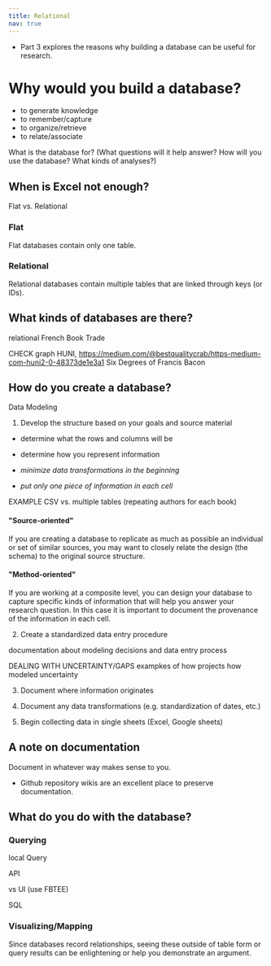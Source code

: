 ```yaml
---
title: Relational
nav: true
---
```

- Part 3 explores the reasons why building a database can be useful for research.


# Why would you build a database?

- to generate knowledge
- to remember/capture
- to organize/retrieve
- to relate/associate


What is the database for? (What questions will it help answer? How will you use the database? What kinds of analyses?)





## When is Excel not enough?

Flat vs. Relational

### Flat

Flat databases contain only one table.

### Relational

Relational databases contain multiple tables that are linked through keys (or IDs).





## What kinds of databases are there?
relational
French Book Trade

CHECK
graph
HUNI, https://medium.com/@bestqualitycrab/https-medium-com-huni2-0-48373de1e3a1
Six Degrees of Francis Bacon

## How do you create a database?

Data Modeling

1. Develop the structure based on your goals and source material
 - determine what the rows and columns will be

 - determine how you represent information
  - *minimize data transformations in the beginning*
  - *put only one piece of information in each cell*

  EXAMPLE CSV vs. multiple tables (repeating authors for each book)

#### "Source-oriented"

If you are creating a database to replicate as much as possible an individual or set of similar sources, you may want to closely relate the design (the schema) to the original source structure.

#### "Method-oriented"

If you are working at a composite level, you can design your database to capture specific kinds of information that will help you answer your research question. In this case it is important to document the provenance of the information in each cell.




2. Create a standardized data entry procedure


documentation
about modeling decisions
and data entry process


DEALING WITH UNCERTAINTY/GAPS
exampkes of how projects how modeled uncertainty


3. Document where information originates
4. Document any data transformations (e.g. standardization of dates, etc.)


5. Begin collecting data in single sheets (Excel, Google sheets)


## A note on documentation
Document in whatever way makes sense to you.
- Github repository wikis are an excellent place to preserve documentation.





## What do you do with the database?

### Querying
local Query

API

vs UI (use FBTEE)




SQL

### Visualizing/Mapping
Since databases record relationships, seeing these outside of table form or query results can be enlightening or help you demonstrate an argument.
